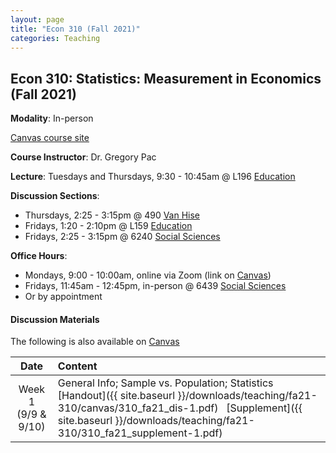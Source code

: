 ```yaml
---
layout: page
title: "Econ 310 (Fall 2021)"
categories: Teaching
---
```


## Econ 310: Statistics: Measurement in Economics (Fall 2021)

**Modality**: In-person

[Canvas course site](https://canvas.wisc.edu/courses/257051)

**Course Instructor**: Dr. Gregory Pac

**Lecture**: Tuesdays and Thursdays, 9:30 - 10:45am @ L196 [Education](https://map.wisc.edu/s/x8ot2t7k)

**Discussion Sections**: 

* Thursdays, 2:25 - 3:15pm @ 490 [Van Hise](https://map.wisc.edu/s/dcumacyz)
* Fridays, 1:20 - 2:10pm @ L159 [Education](https://map.wisc.edu/s/x8ot2t7k)
* Fridays, 2:25 - 3:15pm @ 6240 [Social Sciences](https://map.wisc.edu/s/6hlqixeh)

**Office Hours**: 

* Mondays, 9:00 - 10:00am, online via Zoom (link on [Canvas](https://canvas.wisc.edu/courses/257051/pages/ta-resources-for-traviss-students?module_item_id=4280756))
* Fridays, 11:45am - 12:45pm, in-person @ 6439 [Social Sciences](https://map.wisc.edu/s/6hlqixeh)
* Or by appointment

#### Discussion Materials

The following is also available on [Canvas](https://canvas.wisc.edu/courses/257051/pages/ta-resources-for-traviss-students?module_item_id=4280756)

|     Date    |                     Content                     |
|:-----------:|	:---------------------------------------------- |
| Week 1 <br> (9/9 & 9/10) | General Info; Sample vs. Population; Statistics <br> [Handout]({{ site.baseurl }}/downloads/teaching/fa21-310/canvas/310_fa21_dis-1.pdf) &nbsp; [Supplement]({{ site.baseurl }}/downloads/teaching/fa21-310/310_fa21_supplement-1.pdf) |